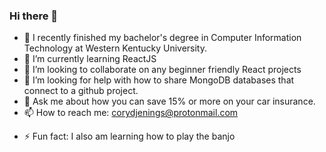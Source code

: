### Hi there 👋

<!--
**coryjennings93/coryjennings93** is a ✨ _special_ ✨ repository because its `README.md` (this file) appears on your GitHub profile.

Here are some ideas to get you started:
-->

- 🔭 I recently finished my bachelor's degree in Computer Information Technology at Western Kentucky University.
- 🌱 I’m currently learning ReactJS
- 👯 I’m looking to collaborate on any beginner friendly React projects
- 🤔 I’m looking for help with how to share MongoDB databases that connect to a github project.
- 💬 Ask me about how you can save 15% or more on your car insurance.
- 📫 How to reach me: corydjenings@protonmail.com
<!-- - 😄 Pronouns: He/They -->
- ⚡ Fun fact: I also am learning how to play the banjo

